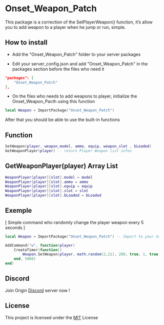 # Onset_Weapon_Patch
This package is a correction of the SetPlayerWeapon() function, it’s allow you to add weapon to a player when he jump or run, simple.

## How to install
- Add the "Onset_Weapon_Patch" folder to your server packages 

- Edit your server_config.json and add "Onset_Weapon_Patch" in the packages section before the files who need it

```json
"packages": [
	"Onset_Weapon_Patch"
],
```
- On the files who needs to add weapons to player, initialize the Onset_Weapon_Pacth using this function  
```lua
local Weapon = ImportPackage("Onset_Weapon_Patch")
```
After that you should be able to use the built-in functions

## Function
```lua
SetWeapon(player, weapon_model, ammo, equip, weapon_slot , bLoaded)
GetWeaponPlayer(player) -- return Player Weapon list infos 
```

## GetWeaponPlayer(player) Array List
```lua
WeaponPlayer[player][slot].model = model
WeaponPlayer[player][slot].ammo = ammo
WeaponPlayer[player][slot].equip = equip
WeaponPlayer[player][slot].slot = slot
WeaponPlayer[player][slot].bLoaded = bLoaded
```

## Exemple
[ Simple command who randomly change the player weapon every 5 seconds ]
```lua
local Weapon = ImportPackage("Onset_Weapon_Patch") -- Import to your Server Script OnsetWeaponPatch

AddCommand("w", function(player)
    CreateTimer(function()
        Weapon.SetWeapon(player, math.random(2,21), 200, true, 1, true) -- Use this function to set player weapon
    end, 5000)
end)
```

## Discord
Join Origin [Discord](https://discord.gg/MDEwtKr) server now !

## License
This project is licensed under the [MIT](https://choosealicense.com/licenses/mit/) License
